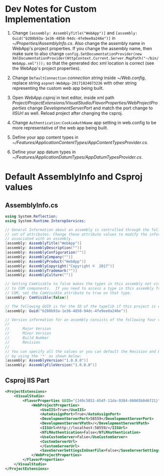 ﻿# Dev Notes for Custom Implementation #

1.  Change `[assembly: AssemblyTitle("WebApp")]` and `[assembly: Guid("b208b93a-1e36-4858-94dc-4fe9ee0a246e")]`
    in *~/Properties/AssemblyInfo.cs*. Also change the assembly name in WebApp's project properties.
    If you change the assembly name, then make sure to also change
    `config.SetDocumentationProvider(new XmlDocumentationProvider(HttpContext.Current.Server.MapPath("~/bin/WebApp.xml")));`
    so that the generated doc xml location is correct (see the WebApp's project properties).

2.  Change `DefaultConnection` *connection string* inside *~/Web.config*, replace string `aspnet-WebApp-20171024073236`
    with other string representing the custom web app being built.

3.  Open *WebApp.csproj* in text editor, inside xml path *Project/ProjectExtensions/VisualStudio/FlavorProperties/WebProjectProperties*
    change *DevelopmentServerPort* and match the port change to *IISUrl* as well. Reload project after changing the
    csproj.

4.  Change `Authentication:CookieAuthName` app setting in web.config to be more representative of the web app being
    built.

5.  Define your app content types in *~/Features/ApplicationContentTypes/AppContentTypesProvider.cs*.

6.  Define your app datum types in *~/Features/ApplicationDatumTypes/AppDatumTypesProvider.cs*.

# Default AssemblyInfo and Csproj values #

## AssemblyInfo.cs ##

```C#
using System.Reflection;
using System.Runtime.InteropServices;

// General Information about an assembly is controlled through the following
// set of attributes. Change these attribute values to modify the information
// associated with an assembly.
[assembly: AssemblyTitle("WebApp")]
[assembly: AssemblyDescription("")]
[assembly: AssemblyConfiguration("")]
[assembly: AssemblyCompany("")]
[assembly: AssemblyProduct("WebApp")]
[assembly: AssemblyCopyright("Copyright ©  2017")]
[assembly: AssemblyTrademark("")]
[assembly: AssemblyCulture("")]

// Setting ComVisible to false makes the types in this assembly not visible
// to COM components.  If you need to access a type in this assembly from
// COM, set the ComVisible attribute to true on that type.
[assembly: ComVisible(false)]

// The following GUID is for the ID of the typelib if this project is exposed to COM
[assembly: Guid("b208b93a-1e36-4858-94dc-4fe9ee0a246e")]

// Version information for an assembly consists of the following four values:
//
//      Major Version
//      Minor Version
//      Build Number
//      Revision
//
// You can specify all the values or you can default the Revision and Build Numbers
// by using the '*' as shown below:
[assembly: AssemblyVersion("1.0.0.0")]
[assembly: AssemblyFileVersion("1.0.0.0")]
```

## Csproj IIS Part ##

```XML
<ProjectExtensions>
    <VisualStudio>
        <FlavorProperties GUID="{349c5851-65df-11da-9384-00065b846f21}">
            <WebProjectProperties>
                <UseIIS>True</UseIIS>
                <AutoAssignPort>True</AutoAssignPort>
                <DevelopmentServerPort>58559</DevelopmentServerPort>
                <DevelopmentServerVPath>/</DevelopmentServerVPath>
                <IISUrl>http://localhost:58559/</IISUrl>
                <NTLMAuthentication>False</NTLMAuthentication>
                <UseCustomServer>False</UseCustomServer>
                <CustomServerUrl>
                </CustomServerUrl>
                <SaveServerSettingsInUserFile>False</SaveServerSettingsInUserFile>
            </WebProjectProperties>
        </FlavorProperties>
    </VisualStudio>
</ProjectExtensions>
```